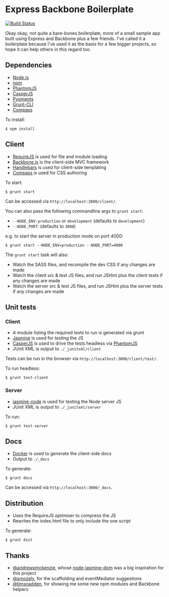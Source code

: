 # Express Backbone Boilerplate

[![Build Status](https://travis-ci.org/tanem/express-backbone-boilerplate.png)](https://travis-ci.org/tanem/express-backbone-boilerplate)

Okay okay, not quite a bare-bones boilerplate, more of a small sample app built using Express and Backbone plus a few friends. I've called it a boilerplate because I've used it as the basis for a few bigger projects, so hope it can help others in this regard too. 

## Dependencies

 * [Node.js](http://nodejs.org/)
 * [npm](https://npmjs.org/)
 * [PhantomJS](http://phantomjs.org/)
 * [CasperJS](http://casperjs.org/installation.html)
 * [Pygments](http://pygments.org/download/)
 * [Grunt-CLI](http://gruntjs.com/getting-started#installing-the-cli)
 * [Compass](http://compass-style.org/)
 
To install:

    $ npm install

## Client

 * [RequireJS](http://requirejs.org/) is used for file and module loading
 * [Backbone.js](http://backbonejs.org/) is the client-side MVC framework
 * [Handlebars](http://handlebarsjs.com/) is used for client-side templating
 * [Compass](http://compass-style.org/) is used for CSS authoring

To start:

    $ grunt start

Can be accessed via `http://localhost:3000/client/`.

You can also pass the following commandline args to `grunt start`:

 * `--NODE_ENV`: `production` or `development` (defaults to `development`)
 * `--NODE_PORT`: (defaults to `3000`)

e.g. to start the server in production mode on port 4000:

    $ grunt start --NODE_ENV=production --NODE_PORT=4000

The `grunt start` task will also:

 * Watch the SASS files, and recompile the dev CSS if any changes are made
 * Watch the client src & test JS files, and run JSHint plus the client tests if any changes are made
 * Watch the server src & test JS files, and run JSHint plus the server tests if any changes are made

## Unit tests

### Client

 * A module listing the required tests to run is generated via grunt
 * [Jasmine](http://pivotal.github.com/jasmine/) is used for testing the JS
 * [CasperJS](http://casperjs.org/) is used to drive the tests headless via [PhantomJS](http://phantomjs.org/)
 * JUnit XML is output to `./_junitxml/client`

Tests can be run in the browser via `http://localhost:3000/client/test/`.

To run headless:

    $ grunt test-client

### Server

 * [jasmine-node](https://github.com/mhevery/jasmine-node) is used for testing the Node server JS
 * JUnit XML is output to `./_junitxml/server`

To run:

    $ grunt test-server

## Docs

 * [Docker](https://github.com/Prevole/grunt-docker) is used to generate the client-side docs
 * Output to `./_docs`
 
To generate:

    $ grunt docs

Can be accessed via `http://localhost:3000/_docs`.

## Distribution

 * Uses the RequireJS optimiser to compress the JS
 * Rewrites the index.html file to only include the one script

To generate:

    $ grunt dist

## Thanks

 * [@andrewpmckenzie](https://github.com/andrewpmckenzie), whose [node-jasmine-dom](https://github.com/andrewpmckenzie/node-jasmine-dom) was a big inspiration for this project
 * [@smozely](https://github.com/smozely), for the scaffolding and eventMediator suggestions
 * [@timsnadden](https://github.com/timsnadden), for showing me some new npm modules and Backbone helpers
